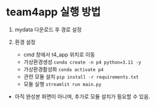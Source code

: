 # team4app 실행 방법

1. mydata 다운로드 후 경로 설정
2. 환경 설정

    * cmd 창에서 t4_app 위치로 이동
    * 가상환경생성
    `conda create -n p4 python=3.11 -y`
    * 가상환경활성화
    `conda activate p4`
    * 관련 모듈 설치
    `pip install -r requirements.txt`
    * 모듈 실행
    `streamlit run main.py`

* 아직 완성본 화면이 아니며, 추가로 모듈 설치가 필요할 수 있음.